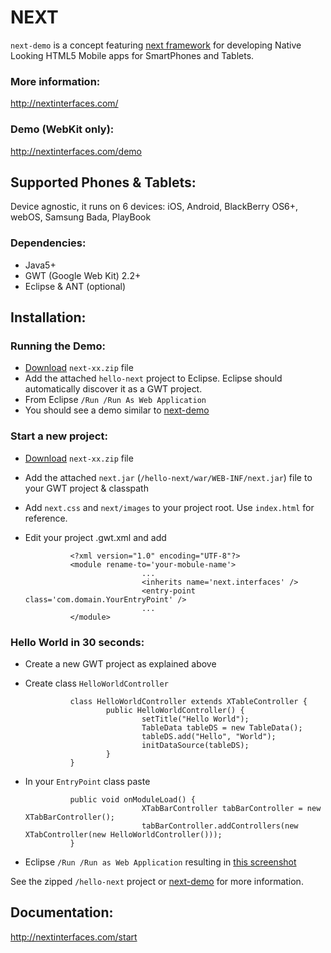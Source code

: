 NEXT
====

`next-demo` is a concept featuring [next framework](https://github.com/nextinterfaces/next) for developing Native Looking HTML5 Mobile apps for SmartPhones and Tablets. 

### More information:
http://nextinterfaces.com/

### Demo (WebKit only):
http://nextinterfaces.com/demo


Supported Phones & Tablets:
---------------------------

Device agnostic, it runs on 6 devices: iOS, Android, BlackBerry OS6+, webOS, Samsung Bada, PlayBook


### Dependencies:
* Java5+
* GWT (Google Web Kit) 2.2+
* Eclipse & ANT (optional)
	
Installation:
-------------

### Running the Demo:
* [Download](http://nextinterfaces.com/download) `next-xx.zip` file 
* Add the attached `hello-next` project to Eclipse. Eclipse should automatically discover it as a GWT project.
* From Eclipse `/Run /Run As Web Application`
* You should see a demo similar to [next-demo](http://nextinterfaces.com/demo)

### Start a new project:
* [Download](http://nextinterfaces.com/download) `next-xx.zip` file 
* Add the attached `next.jar` (`/hello-next/war/WEB-INF/next.jar`) file to your GWT project & classpath
* Add `next.css` and `next/images` to your project root. Use `index.html` for reference.
* Edit your project .gwt.xml and add

				<?xml version="1.0" encoding="UTF-8"?>
				<module rename-to='your-mobule-name'>
								...
								<inherits name='next.interfaces' />
								<entry-point class='com.domain.YourEntryPoint' />
								...
				</module>


### Hello World in 30 seconds:

* Create a new GWT project as explained above
* Create class `HelloWorldController`

				class HelloWorldController extends XTableController {
						public HelloWorldController() {
								setTitle("Hello World");
								TableData tableDS = new TableData();
								tableDS.add("Hello", "World");
								initDataSource(tableDS);
						}
				}
      
* In your `EntryPoint` class paste

				public void onModuleLoad() {
								XTabBarController tabBarController = new XTabBarController();
								tabBarController.addControllers(new XTabController(new HelloWorldController()));
				}

      
* Eclipse `/Run /Run as Web Application` resulting in [this screenshot](http://goo.gl/fFQXY)

See the zipped `/hello-next` project or [next-demo](https://github.com/nextinterfaces/next-demo) for more information.


Documentation:
--------------

http://nextinterfaces.com/start
 